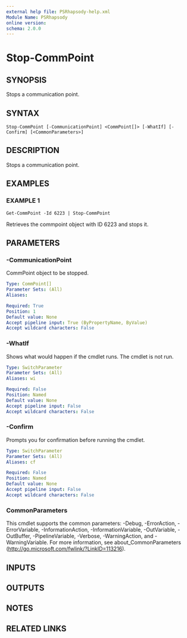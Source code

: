 ```yaml
---
external help file: PSRhapsody-help.xml
Module Name: PSRhapsody
online version:
schema: 2.0.0
---
```


# Stop-CommPoint

## SYNOPSIS
Stops a communication point.

## SYNTAX

```
Stop-CommPoint [-CommunicationPoint] <CommPoint[]> [-WhatIf] [-Confirm] [<CommonParameters>]
```

## DESCRIPTION
Stops a communication point.

## EXAMPLES

### EXAMPLE 1
```
Get-CommPoint -Id 6223 | Stop-CommPoint
```

Retrieves the commpoint object with ID 6223 and stops it.

## PARAMETERS

### -CommunicationPoint
CommPoint object to be stopped.

```yaml
Type: CommPoint[]
Parameter Sets: (All)
Aliases:

Required: True
Position: 1
Default value: None
Accept pipeline input: True (ByPropertyName, ByValue)
Accept wildcard characters: False
```

### -WhatIf
Shows what would happen if the cmdlet runs.
The cmdlet is not run.

```yaml
Type: SwitchParameter
Parameter Sets: (All)
Aliases: wi

Required: False
Position: Named
Default value: None
Accept pipeline input: False
Accept wildcard characters: False
```

### -Confirm
Prompts you for confirmation before running the cmdlet.

```yaml
Type: SwitchParameter
Parameter Sets: (All)
Aliases: cf

Required: False
Position: Named
Default value: None
Accept pipeline input: False
Accept wildcard characters: False
```

### CommonParameters
This cmdlet supports the common parameters: -Debug, -ErrorAction, -ErrorVariable, -InformationAction, -InformationVariable, -OutVariable, -OutBuffer, -PipelineVariable, -Verbose, -WarningAction, and -WarningVariable. For more information, see about_CommonParameters (http://go.microsoft.com/fwlink/?LinkID=113216).

## INPUTS

## OUTPUTS

## NOTES

## RELATED LINKS
